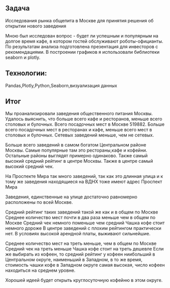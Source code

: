 ## Задача
Исследования рынка общепита в Москве для принятия решения об
открытии нового заведения

Мною был исследован вопрос - будет ли успешным и популярным на долгое время кафе, в
котором гостей обслуживают роботы-официанты. По результатам анализа подготовлена
презентация для инвесторов с рекомендациями. В построении графиков я использовали
библиотеки seaborn и plotly. 


## Технологии: 
Pandas,Plotly,Python,Seaborn,визуализация данных

## Итог

Мы проанализировали заведения общественного питания Москвы. Удалось выяснить, что больше всего кафе и ресторанов, меньше всего столовых и булочных. Всего посадочных мест в Москве 519882. Больше всего посадочных мест в ресторанах и кафе, меньше всего мест в столовых и булочных. Сетевых заведений меньше, чем не сетевых.

Больше всего заведений в самом богатом Центральном районе Москвы. Самые популярные там это рестораны,кафе и кофейни. Остальные районы выглядят примерно одинаково. Также самый высокий средний рейтинг в центре Москвы. Также в центре самый высокий средний чек.

На Проспекте Мира так много заведений, так как это длинная улица и к тому же заведения находящиеся на ВДНХ тоже имеют адрес Проспект Мира

Заведения, единственные на улице достаточно равномерно расположены по всей Москве.

Средний рейтинг таких заведений такой же как и в общем по Москве
Среднее количество мест почти в два раза меньше чем в общем по Москве
Средний чек немного поменьше чем средний
Чашка кофе стоит немного дороже
В центре заведений с плохим рейтингом практически нет. В условиях высокой арендной платы, выживают сильнейшие.

Среднее количество мест на треть меньше, чем в общем по Москве
Средний чек на треть меньше
Чашка кофе стоит на треть дешевле
Если же выбирать из кофеен, то средний рейтинг у кофеен ниибольший в Центральном округе, наименьший в Западном, в то же время, стоимость чашки кофе в Западном округе самая высокая, число кофеен находиться на среднем уровне.

Хорошей идеей будет открыть круглосуточную кофейню в этом округе.


